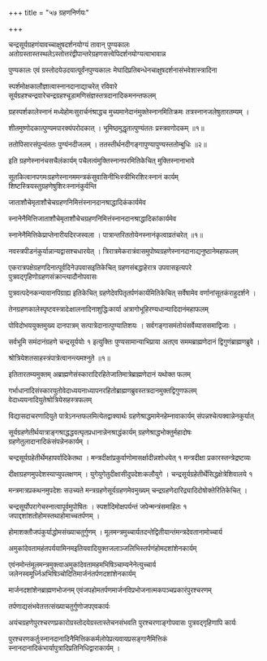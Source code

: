 +++
title = "५७ ग्रहणनिर्णयः"

+++

चन्द्रसूर्यग्रहणंयावच्चाक्षुषदर्शनयोग्यं तावान् पुण्यकालः अतोग्रस्तास्तस्थलेऽस्तोत्तरंद्वीपान्तरेग्रहणसत्त्वेपिदर्शनयोग्यत्वाभावान्न

पुण्यकालः एवं ग्रस्तोदयेउदयात्पूर्वंनपुण्यकालः मेघादिप्रतिबन्धेनचाक्षुषदर्शनासंभवेशास्त्रादिना

स्पर्शमोक्षकालौज्ञात्वास्नानदानाद्याचरेत् रविवारे सूर्यग्रहश्चन्द्रवारेचन्द्रग्रहश्चूडामणिसंज्ञस्तत्रदानादिकमनन्तफलम्

ग्रहस्पर्शकालेस्नानं मध्येहोमःसुरार्चनंश्राद्धच मुच्यमानेदानंमुक्तेस्नानमितिक्रमः तत्रस्नानजलेषुतारतम्यम् ।

शीतमुष्णोदकात्पुण्यमपारक्यंपरोदकात् । भूमिष्ठमुद्धृतात्पुण्यंततः प्रस्त्रवणोदकम् ॥१॥

ततोपिसारसंपुन्यंततः पुण्यंनदीजलम् । ततस्तीर्थनदीगङ्गापुण्यापुण्यस्ततोम्बुधिः ॥२॥

इति ग्रहणेस्नानंचसचैलंकार्यम् पचैलत्वंमुक्तिस्नानपरमितिकेचित् मुक्तिस्नानाभावे

सूतकित्वानपगमःग्रहणेस्नानममन्त्रकंसुवासिनीभिःस्त्रीभिरशिरःस्नानं कार्यम् शिष्टस्त्रियस्तुग्रहणेषुशिरःस्नानंकुर्वन्ति

जाताशौचेमृताशौचेचग्रहणनिमित्तंस्नानदानश्राद्धादिकंकार्यमेव

स्नानेनैमित्तिजाताशौचेमृताशौचेचग्रहणनिमित्तंस्नानदानश्राद्धादिकांकार्यमेव

स्नानेनैमित्तिकेप्राप्तेनारीयदिरजस्वला । पात्रान्तरिततोयेनस्नानंकृत्वाव्रतंचरेत् ॥१॥

नवस्त्रपीडनंकुर्यान्नान्यद्वासश्चधारयेत् । त्रिरात्रमेकरात्रंवासमुपोष्यग्रहणेस्नानदानाद्यनुष्ठानेमहाफलम्

एकरात्रपक्षेग्रहणदिनात्पूर्वदिनेउपवासइतिकेचित् ग्रहणसंबद्धाहेरात्र उपवासइत्यपरे पुत्रवद्‌गृहिणोग्रहणसंक्रान्त्यादौनोपवासः

पुत्रवत्पदेनकन्यावानपिग्राह्य इतिकेचित् ग्रहणेदेवपितृतर्पणंकार्यमितिकेचित् सर्वेषामेव वर्णानांसूतकंराहुदर्शने ।

तेनग्रहणकालेस्पृष्टवस्त्रादेःक्षालनादिनाशुद्धिःकार्या अत्रागोभूहिरण्यधान्यादिदानंमहाफलम्

पोविदोभययुक्तमुख्य दानपात्रम् सत्पात्रेदानात्पुण्यातिशयः । सर्वगङ्गासमंतोयंसर्वेव्याससमाद्विजाः ।

सर्वभूमि समंदानंग्रहणे चन्द्रसूर्ययोः १ इत्युक्तिः पुण्यसामान्याभिप्राया अतएव सममब्राह्मणेदानं द्विगुणंब्राह्मणब्रुवे ।

श्रोत्रियेशतसाहस्त्रंपात्रेत्वानन्त्यमश्नुते ॥१॥

इतितारतम्यमुक्तम् अब्राह्मणेसंस्कारादिरहितेजातिमात्रेब्राह्मणेदानं यथोक्त फलम्

गर्भाधानादिसंस्कारयुतोवेदाध्ययनाध्यापनरहितोब्राह्मणब्रुवस्तत्रदानमुक्तद्विगुणफलम् वेदाध्ययनादियुतेश्रोत्रियेसहस्त्रफलम्

विद्यासदाचरणादियुते पात्रेऽनन्तफलमित्येतद्वाक्यार्थः ग्रहणेश्राद्धमामेनहेम्नावाकार्यम् संपन्नश्चेत्पक्वान्नेनकुर्यात्

सूर्यग्रहणेतीर्थयात्राङ्गश्राद्धद्धवत्घृतप्रधानान्नेनश्राद्धंकार्यम् ग्रहणेश्राद्धभोक्तुर्महादोषः ग्रहणेतुलादानादिकंसंपन्नेनकार्यम् ।

चन्द्रसूर्यग्रहेतीर्थेमहापर्वादिकेतथा । मन्त्रदीक्षांप्रकुर्वाणोमासर्क्षादीन्नशोधयेत् १ मन्त्रदीक्षा प्रकारस्तन्त्रेद्रष्टव्यः

दीक्षाग्रहणमुपदेशस्याप्युपलक्षणम् । युगेयुगेतुदीक्षासीदुपदेशःकलौयुगे । चन्द्रसूर्यग्रहेतीर्थेसिद्धक्षेत्रेशिवालये १

मन्त्रमात्रप्रकथनमुपदेशः सउच्यते मन्त्रग्रहणेसूर्यग्रहणमेवमुख्यम् चन्द्रग्रहणेदारिद्र्यादिदोषोक्तेरितिकेचित् ।

चन्द्रसूर्योपरागेचस्नात्वापूर्वमुपोषितः । स्पर्शादिमोक्षपर्यन्तं जपेन्मन्त्रंसमाहितः १ जपाद्दशांशतोहोमस्तथाहोमाच्चतर्पणम् ।

होमाशक्तौजपंकुर्याद्धोमसंख्याचतुर्गुणम् । मूलमन्त्रमुच्चार्यतदन्तेद्वितीयान्तंमन्त्रदेवतानामोच्चार्य

अमुकांदेवतामहंतपर्ययामिनमइतियवादियुक्तजलाञ्जलिभिस्तर्पणंहोमदशांशेनकार्यम्

एवंनमोन्तंमूलमन्त्रमुक्त्वाअमुकांदेवतामहमभिषिञ्चाम्यनेनेत्युच्चार्य जलेनस्वमूर्ध्निअभिषिञ्चोदितिमार्जनंतर्पणदशांशेनकार्यम्

मार्जनदशांशेनब्राह्मणभोजनम् एवंजपहोमतर्पणमार्जनविप्रभोजनात्मकपञ्चप्रकारंपुरश्चरणम्

तर्पणाद्यसंभवेतत्तत्संख्याचतुर्गुणोजपएवकार्यः

अयंचग्रहणेपुरश्चरणप्रकारोग्रस्तोदयेग्रस्तास्तेचनसंभवति पुरश्चरणाङ्गोपवासः पुत्रवद्‍गृहिणापि कार्यः

पुरश्चरणकर्तुःस्नानदानादिनैमित्तिककर्मलोपेप्रत्यवायप्रसङ्गानैमित्तिकं स्नानदानादिकंभार्यापुत्रादिप्रतिनिधिद्वाराकार्यम् ।
